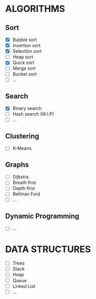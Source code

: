 # ALGORITHMS
## Sort
- [x] Bubble sort
- [x] Insertion sort
- [x] Selection sort
- [ ] Heap sort
- [x] Quick sort
- [ ] Merge sort
- [ ] Bucket sort
- [ ] ...

## Search
- [x] Binary search
- [ ] Hash search (W.I.P)
- [ ] ...

## Clustering
- [ ] K-Means

## Graphs
- [ ] Dijkstra
- [ ] Breath first
- [ ] Depth first
- [ ] Bellman Ford
- [ ] ...

## Dynamic Programming
- [ ] ...

# DATA STRUCTURES
- [ ] Trees
- [ ] Stack
- [ ] Heap
- [ ] Queue
- [ ] Linked List
- [ ] ...
